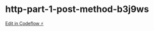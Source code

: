 # http-part-1-post-method-b3j9ws

[Edit in Codeflow ⚡️](https://stackblitz.com/~/github.com/milazam/http-part-1-post-method-b3j9ws)